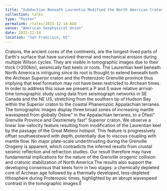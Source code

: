 ```yaml
---
title: "Subduction Beneath Laurentia Modified the North American Craton Edge: Evidence from P and S-wave Tomography "
collection: talks
type: "Poster"
permalink: /talks/2015-12-14-AGU
venue: "American Geophysical Union"
date: 2015-12-14
location: "San Francisco, US"
---
```


Cratons, the ancient cores of the continents, are the longest-lived parts of Earth&apos;s surface that have survived thermal and mechanical erosion during multiple Wilson cycles. They are visible in tomographic images due to their thick (>200km), seismically fast keels or roots. The Laurentian keel beneath North America is intriguing since its root is thought to extend beneath both the Archean Superior craton and the Proterozoic Grenville province thus implying that keel formation may not have been restricted to Archean times. In order to address this issue we present a P and S wave relative arrival-time tomographic study using data from seismograph networks in SE Canada and the NE US, stretching from the southern tip of Hudson Bay within the Superior craton to the coastal Phanerozoic Appalachian terranes. The tomographic images display three broad zones of increasing mantle wavespeed from globally Òslow&quot; in the Appalachian terranes, to a Òfast&quot; Grenville Province and Òextremely fast&quot; Superior craton. We observe a linear low-velocity feature resulting from modification of the Laurentian keel by the passage of the Great Meteor hotspot. This feature is progressively offset southwestward with depth, potentially due to viscous coupling with mantle flow. No major plate-scale underthrusting during the Grenville Orogeny is apparent, which contradicts the inferred results from crustal seismic reflection and refraction studies. Our result therefore may have fundamental implications for the nature of the Grenville orogenic collision and cratonic stabilization of North America The results also support the developing consensus that keels form in two stages: a chemically depleted core of Archean age followed by a thermally developed, less-depleted lithosphere during Proterozoic times, highlighted by an abrupt wavespeed contrast in the tomographic images.Ê
